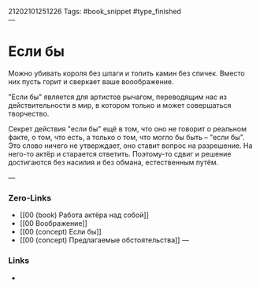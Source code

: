 21202101251226
Tags: #book_snippet #type_finished  
—
# Если бы
Можно убивать короля без шпаги и топить камин без спичек. Вместо них пусть горит и сверкает ваше вооображение. 

"Если бы" является для артистов рычагом, переводящим нас из действительности в мир, в котором только и может совершаться творчество. 

Секрет действия "если бы" ещё в том, что оно не говорит о реальном факте, о том, что есть, а только о том, что могло бы быть – "если бы". Это слово ничего не утверждает, оно ставит вопрос на разрешение. На него-то актёр и старается ответить. Поэтому-то сдвиг и решение достигаются без насилия и без обмана, естественным путём.   

—
### Zero-Links
- [[00 (book) Работа актёра над собой]]
- [[00 Воображение]]
- [[00 (concept) Если бы]]
- [[00 (concept) Предлагаемые обстоятельства]]
—
### Links
- 


